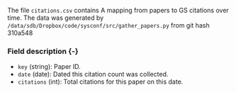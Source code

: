 The file `citations.csv` contains A mapping from papers to GS citations over time.
The data was generated by `/data/sdb/Dropbox/code/sysconf/src/gather_papers.py` from git hash 310a548


### Field description {-}

  * `key` (string): Paper ID.
  * `date` (date): Dated this citation count was collected.
  * `citations` (int): Total citations for this paper on this date.
